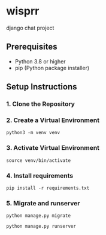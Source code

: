 # wisprr
django chat project


## Prerequisites
- Python 3.8 or higher
- pip (Python package installer)

## Setup Instructions

### 1. Clone the Repository


### 2. Create a Virtual Environment
`python3 -m venv venv`

### 3. Activate Virtual Environment
`source venv/bin/activate`

### 4. Install requirements
`pip install -r requirements.txt`

### 5. Migrate and runserver
`python manage.py migrate`

`python manage.py runserver`








